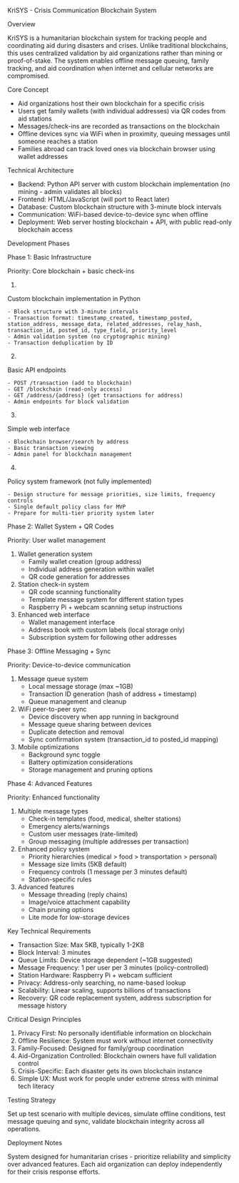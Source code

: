 KriSYS - Crisis Communication Blockchain System

Overview


KriSYS is a humanitarian blockchain system for tracking people and coordinating aid during disasters and crises. Unlike traditional blockchains, this uses centralized validation by aid organizations rather than mining or proof-of-stake. The system enables offline message queuing, family tracking, and aid coordination when internet and cellular networks are compromised.

Core Concept

- Aid organizations host their own blockchain for a specific crisis
- Users get family wallets (with individual addresses) via QR codes from aid stations
- Messages/check-ins are recorded as transactions on the blockchain
- Offline devices sync via WiFi when in proximity, queuing messages until someone reaches a station
- Families abroad can track loved ones via blockchain browser using wallet addresses

Technical Architecture

- Backend: Python API server with custom blockchain implementation (no mining - admin validates all blocks)
- Frontend: HTML/JavaScript (will port to React later)
- Database: Custom blockchain structure with 3-minute block intervals
- Communication: WiFi-based device-to-device sync when offline
- Deployment: Web server hosting blockchain + API, with public read-only blockchain access

Development Phases

Phase 1: Basic Infrastructure


Priority: Core blockchain + basic check-ins


1. 
Custom blockchain implementation in Python


	- Block structure with 3-minute intervals
	- Transaction format: timestamp_created, timestamp_posted, station_address, message_data, related_addresses, relay_hash, transaction_id, posted_id, type_field, priority_level
	- Admin validation system (no cryptographic mining)
	- Transaction deduplication by ID
2. 
Basic API endpoints


	- POST /transaction (add to blockchain)
	- GET /blockchain (read-only access)
	- GET /address/{address} (get transactions for address)
	- Admin endpoints for block validation
3. 
Simple web interface


	- Blockchain browser/search by address
	- Basic transaction viewing
	- Admin panel for blockchain management
4. 
Policy system framework (not fully implemented)


	- Design structure for message priorities, size limits, frequency controls
	- Single default policy class for MVP
	- Prepare for multi-tier priority system later

Phase 2: Wallet System + QR Codes


Priority: User wallet management


1. Wallet generation system
	- Family wallet creation (group address)
	- Individual address generation within wallet
	- QR code generation for addresses
2. Station check-in system
	- QR code scanning functionality
	- Template message system for different station types
	- Raspberry Pi + webcam scanning setup instructions
3. Enhanced web interface
	- Wallet management interface
	- Address book with custom labels (local storage only)
	- Subscription system for following other addresses

Phase 3: Offline Messaging + Sync


Priority: Device-to-device communication


1. Message queue system
	- Local message storage (max ~1GB)
	- Transaction ID generation (hash of address + timestamp)
	- Queue management and cleanup
2. WiFi peer-to-peer sync
	- Device discovery when app running in background
	- Message queue sharing between devices
	- Duplicate detection and removal
	- Sync confirmation system (transaction_id to posted_id mapping)
3. Mobile optimizations
	- Background sync toggle
	- Battery optimization considerations
	- Storage management and pruning options

Phase 4: Advanced Features


Priority: Enhanced functionality


1. Multiple message types
	- Check-in templates (food, medical, shelter stations)
	- Emergency alerts/warnings
	- Custom user messages (rate-limited)
	- Group messaging (multiple addresses per transaction)
2. Enhanced policy system
	- Priority hierarchies (medical > food > transportation > personal)
	- Message size limits (5KB default)
	- Frequency controls (1 message per 3 minutes default)
	- Station-specific rules
3. Advanced features
	- Message threading (reply chains)
	- Image/voice attachment capability
	- Chain pruning options
	- Lite mode for low-storage devices

Key Technical Requirements

- Transaction Size: Max 5KB, typically 1-2KB
- Block Interval: 3 minutes
- Queue Limits: Device storage dependent (~1GB suggested)
- Message Frequency: 1 per user per 3 minutes (policy-controlled)
- Station Hardware: Raspberry Pi + webcam sufficient
- Privacy: Address-only searching, no name-based lookup
- Scalability: Linear scaling, supports billions of transactions
- Recovery: QR code replacement system, address subscription for message history

Critical Design Principles

1. Privacy First: No personally identifiable information on blockchain
2. Offline Resilience: System must work without internet connectivity
3. Family-Focused: Designed for family/group coordination
4. Aid-Organization Controlled: Blockchain owners have full validation control
5. Crisis-Specific: Each disaster gets its own blockchain instance
6. Simple UX: Must work for people under extreme stress with minimal tech literacy

Testing Strategy


Set up test scenario with multiple devices, simulate offline conditions, test message queuing and sync, validate blockchain integrity across all operations.

Deployment Notes


System designed for humanitarian crises - prioritize reliability and simplicity over advanced features. Each aid organization can deploy independently for their crisis response efforts.
